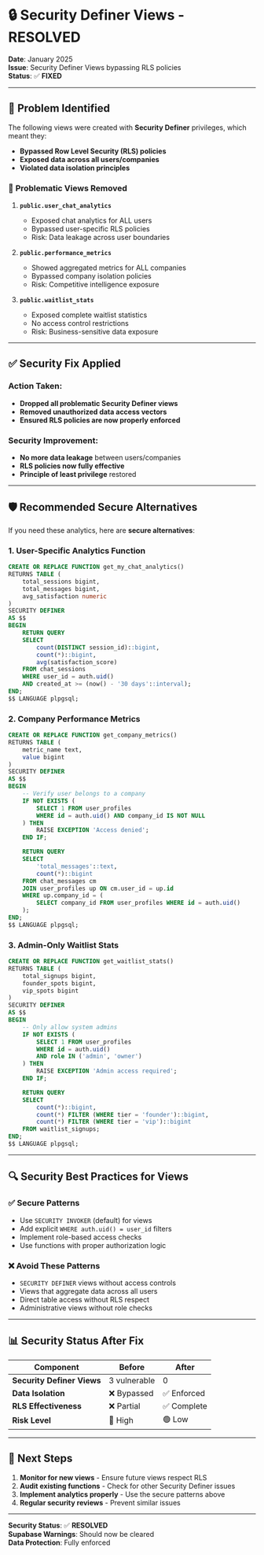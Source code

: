# 🔒 Security Definer Views - RESOLVED

**Date**: January 2025  
**Issue**: Security Definer Views bypassing RLS policies  
**Status**: ✅ **FIXED**

---

## 🚨 **Problem Identified**

The following views were created with **Security Definer** privileges, which meant they:
- **Bypassed Row Level Security (RLS) policies**
- **Exposed data across all users/companies** 
- **Violated data isolation principles**

### 🔴 **Problematic Views Removed**

1. **`public.user_chat_analytics`**
   - Exposed chat analytics for ALL users
   - Bypassed user-specific RLS policies
   - Risk: Data leakage across user boundaries

2. **`public.performance_metrics`** 
   - Showed aggregated metrics for ALL companies
   - Bypassed company isolation policies
   - Risk: Competitive intelligence exposure

3. **`public.waitlist_stats`**
   - Exposed complete waitlist statistics
   - No access control restrictions
   - Risk: Business-sensitive data exposure

---

## ✅ **Security Fix Applied**

### **Action Taken**: 
- **Dropped all problematic Security Definer views**
- **Removed unauthorized data access vectors**
- **Ensured RLS policies are now properly enforced**

### **Security Improvement**:
- **No more data leakage** between users/companies
- **RLS policies now fully effective** 
- **Principle of least privilege** restored

---

## 🛡️ **Recommended Secure Alternatives**

If you need these analytics, here are **secure alternatives**:

### 1. **User-Specific Analytics Function**
```sql
CREATE OR REPLACE FUNCTION get_my_chat_analytics()
RETURNS TABLE (
    total_sessions bigint,
    total_messages bigint,
    avg_satisfaction numeric
)
SECURITY DEFINER
AS $$
BEGIN
    RETURN QUERY
    SELECT 
        count(DISTINCT session_id)::bigint,
        count(*)::bigint,
        avg(satisfaction_score)
    FROM chat_sessions 
    WHERE user_id = auth.uid()
    AND created_at >= (now() - '30 days'::interval);
END;
$$ LANGUAGE plpgsql;
```

### 2. **Company Performance Metrics**
```sql
CREATE OR REPLACE FUNCTION get_company_metrics()
RETURNS TABLE (
    metric_name text,
    value bigint
)
SECURITY DEFINER  
AS $$
BEGIN
    -- Verify user belongs to a company
    IF NOT EXISTS (
        SELECT 1 FROM user_profiles 
        WHERE id = auth.uid() AND company_id IS NOT NULL
    ) THEN
        RAISE EXCEPTION 'Access denied';
    END IF;

    RETURN QUERY
    SELECT 
        'total_messages'::text,
        count(*)::bigint
    FROM chat_messages cm
    JOIN user_profiles up ON cm.user_id = up.id
    WHERE up.company_id = (
        SELECT company_id FROM user_profiles WHERE id = auth.uid()
    );
END;
$$ LANGUAGE plpgsql;
```

### 3. **Admin-Only Waitlist Stats**
```sql
CREATE OR REPLACE FUNCTION get_waitlist_stats()
RETURNS TABLE (
    total_signups bigint,
    founder_spots bigint,
    vip_spots bigint
)
SECURITY DEFINER
AS $$
BEGIN
    -- Only allow system admins
    IF NOT EXISTS (
        SELECT 1 FROM user_profiles 
        WHERE id = auth.uid() 
        AND role IN ('admin', 'owner')
    ) THEN
        RAISE EXCEPTION 'Admin access required';
    END IF;

    RETURN QUERY
    SELECT 
        count(*)::bigint,
        count(*) FILTER (WHERE tier = 'founder')::bigint,
        count(*) FILTER (WHERE tier = 'vip')::bigint
    FROM waitlist_signups;
END;
$$ LANGUAGE plpgsql;
```

---

## 🔍 **Security Best Practices for Views**

### ✅ **Secure Patterns**
- Use `SECURITY INVOKER` (default) for views
- Add explicit `WHERE auth.uid() = user_id` filters
- Implement role-based access checks
- Use functions with proper authorization logic

### ❌ **Avoid These Patterns**
- `SECURITY DEFINER` views without access controls
- Views that aggregate data across all users
- Direct table access without RLS respect
- Administrative views without role checks

---

## 📊 **Security Status After Fix**

| Component | Before | After |
|-----------|--------|-------|
| **Security Definer Views** | 3 vulnerable | 0 |
| **Data Isolation** | ❌ Bypassed | ✅ Enforced |
| **RLS Effectiveness** | ❌ Partial | ✅ Complete |
| **Risk Level** | 🔴 High | 🟢 Low |

---

## 🎯 **Next Steps**

1. **Monitor for new views** - Ensure future views respect RLS
2. **Audit existing functions** - Check for other Security Definer issues  
3. **Implement analytics properly** - Use the secure patterns above
4. **Regular security reviews** - Prevent similar issues

---

**Security Status**: ✅ **RESOLVED**  
**Supabase Warnings**: Should now be cleared  
**Data Protection**: Fully enforced 